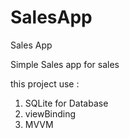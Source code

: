 # SalesApp
Sales App

Simple Sales app for sales

this project use :
1. SQLite for Database
2. viewBinding
3. MVVM
